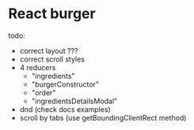 # React burger

todo:

- correct layout ???
- correct scroll styles
- 4 reducers
  - "ingredients"
  - "burgerConstructor"
  - "order"
  - "ingredientsDetailsModal"
- dnd (check docs examples)
- scroll by tabs (use getBoundingClientRect method)
